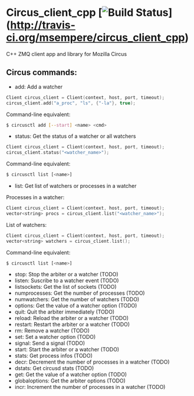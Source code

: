 # Circus_client_cpp [![Build Status](https://travis-ci.org/msempere/circus_client_cpp.svg?branch=master)] (http://travis-ci.org/msempere/circus_client_cpp)

C++ ZMQ client app and library for Mozilla Circus

## Circus commands:

 * add: Add a watcher
 ```cpp
 Client circus_client = Client(context, host, port, timeout);
 circus_client.add("a_proc", "ls", {"-la"}, true);
 ```
 
 Command-line equivalent:
 ```bash
 $ circusctl add [--start] <name> <cmd>
```


 * status: Get the status of a watcher or all watchers
 ```cpp
 Client circus_client = Client(context, host, port, timeout);
 circus_client.status("<watcher_name>");
 ```
 
 Command-line equivalent:
 ```bash
 $ circusctl list [<name>]
```
 * list: Get list of watchers or processes in a watcher
 
 Processes in a watcher:
 ```cpp
 Client circus_client = Client(context, host, port, timeout);
 vector<string> procs = circus_client.list("<watcher_name>");
 ```
 
  List of watchers:
 ```cpp
 Client circus_client = Client(context, host, port, timeout);
 vector<string> watchers = circus_client.list();
 ```
 
 Command-line equivalent:
 ```bash
 $ circusctl list [<name>]
```

 * stop: Stop the arbiter or a watcher (TODO)
 * listen: Suscribe to a watcher event (TODO)
 * listsockets: Get the list of sockets (TODO)
 * numprocesses: Get the number of processes (TODO)
 * numwatchers: Get the number of watchers (TODO)
 * options: Get the value of a watcher option (TODO)
 * quit: Quit the arbiter immediately (TODO)
 * reload: Reload the arbiter or a watcher (TODO)
 * restart: Restart the arbiter or a watcher (TODO)
 * rm: Remove a watcher (TODO)
 * set: Set a watcher option (TODO)
 * signal: Send a signal (TODO)
 * start: Start the arbiter or a watcher (TODO)
 * stats: Get process infos (TODO)
 * decr: Decrement the number of processes in a watcher (TODO)
 * dstats: Get circusd stats (TODO)
 * get: Get the value of a watcher option (TODO)
 * globaloptions: Get the arbiter options (TODO)
 * incr: Increment the number of processes in a watcher (TODO)
